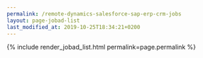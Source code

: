 ```yaml
---
permalink: /remote-dynamics-salesforce-sap-erp-crm-jobs
layout: page-jobad-list
last_modified_at: 2019-10-25T18:34:21+0200
---
```

{% include render_jobad_list.html permalink=page.permalink %}
